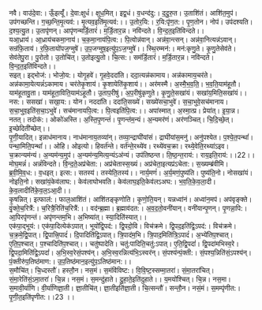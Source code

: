 

  
नवै। वाउ॑दे॒वा:। ऊँ॒इत्यूँ॑। दे॒वा:क्षुधं॑। क्षुध॒मित्। इद्व॒धं। व॒धन्द॑दु:। द॒दु॒रु॒त। उ॒ताशि॑तं। आशि॑त॒मुप॑। उप॑गच्छन्ति। ग॒च्छ॒न्ति॒मृ॒त्यव॑:। मृ॒त्यव॒इति॑मृ॒त्यव॑:।। उ॒तोर॒यि:। र॒यि:पृ॑ण॒त:। पृ॒ण॒तोन। नोप॑। उप॑दश्यति। द॒श्य॒त्यु॒त। उ॒तापृ॑णन्। आपृ॑णन्मर्डि॒तारं॑। म॒र्डि॒तार॒न्न। नवि॑न्दते। वि॒न्द॒त॒इति॑विन्दते।।  
यआ॒ध्राय॑। आ॒ध्राय॑चकमा॒नाय॑। च॒क॒मा॒नाय॑पि॒त्व:। पि॒त्वोन्न॑वान्। अन्न॑वा॒न्त्सन्। अन्न॑वा॒नित्यन्न॑ऽवान्। सन्र॑फि॒ताय॑। र॒फि॒तायो॑पज॒ग्मुषे॑। उ॒प॒जग्मुष॒इत्यु॑प॒ऽज॒ग्मुषे॑।। स्थि॒रम्मन॑:। मन॑:कृणु॒ते। कृ॒णु॒तेसेव॑ते। सेव॑तेपु॒रा। पु॒रोतो। उ॒तोचि॑त्। उ॒तोइत्यु॒तो। चि॒त्स:। सम॑र्डि॒तारं॑। म॒र्डि॒तार॒न्न। नवि॑न्दते। वि॒न्द॒त॒इति॑विन्दते।।  
सइत्। इद्भोज॑:। भोजो॒य:। योगृ॒हवे॑। गृ॒हवे॒ददा॑ति। ददा॒त्यन्न॑कामाय। अन्न॑कामाय॒चर॑ते। अन्न॑कामा॒येत्यन्नं॑ऽकामाय। चर॑तेकृ॒शाय॑। कृ॒शायेति॑कृ॒शाय॑।। अर॑मस्मै। अ॒स्मै॒भ॒व॒ति॒। भ॒व॒ति॒याम॑हूतौ। याम॑हूतावु॒ता। याम॑हूता॒विति॒याम॑ऽहूतौ। उ॒ताप॒रीषु॑। अ॒प॒रीषु॑कृणुते। कृ॒णु॒ते॒सखा॑यं। सखा॑य॒मिति॒सखा॑यं।।  
नस:। ससखा॑। सखा॒य:। योन। नददा॑ति। ददा॑ति॒सख्ये॑। सख्ये॑सचा॒भुवे॑। स॒चा॒भुवे॒सच॑मानाय। स॒चा॒भुव॒इति॑स॒चा॒ऽभुवे॑। सच॑मानायपि॒त्व:। पि॒त्वइति॑पि॒त्व:।। अपा॑स्मात्। अ॒स्मा॒त्प्र। प्रेया॑त्। इ॒या॒न्न। नतत्। तदोक॑:। ओको॑अस्ति। अ॒स्ति॒पृ॒णन्तं॑। पृ॒णन्त॑म॒न्यं। अ॒न्यमर॑णं। अर॑णञ्चित्। चि॒दि॒च्छे॒त्। इ॒च्छेदिती॑च्छेत्।।  
पृ॒णी॒यादित्। इन्नाध॑मानाय। नाध॑मानाय॒तव्या॑न्। तव्या॒न्द्राघी॑यांसं। द्राघी॑यांस॒मनु॑। अनु॑पश्येत। प॒श्ये॒त॒पन्थां॑। पन्था॒मिति॒पन्थां॑।। ओहि। ओइत्यो। हिवर्त॑न्ते। वर्त॑न्ते॒रथ्ये॑व। रथ्ये॑वच॒क्रा। रथ्ये॒वेति॒रथ्या॑ऽइव। च॒क्रान्यम॑न्यं। अ॒न्यम॑न्य॒मुप॑। अ॒न्यम॑न्य॒मित्य॒न्यंऽअ॑न्यं। उप॑तिष्ठन्त। ति॒ष्ठ॒न्त॒राय॑:। राय॒इति॒राय॑:।।22।।  
मोघ॒मन्नं॑। अन्नं॑विन्दते। वि॒न्द॒ते॒अप्र॑चेता:। अप्र॑चेतास्स॒ख्यं। अप्र॑चेता॒इत्यप्र॑ऽचेता:। स॒ख्यम्ब्र॑वीमि। ब्र॒वी॒मि॒व॒ध:। व॒धइत्। इत्स:। सतस्य॑। तस्येति॒तस्य॑।। नार्य॒मणं॑। अ॒र्य॒मणं॒पुष्य॑ति। पुष्य॑ति॒नो। नोसखा॑यं। नोइति॒नो। सखा॑यं॒केव॑लाघ:। केव॑लाघोभवति। केव॑लाघ॒इति॒केव॑लऽअघ:। भ॒व॒ति॒के॒व॒ला॒दी। के॒व॒लादीति॑के॒व॒ल॒ऽआ॒दी।।  
कृ॒षन्नित्। इत्फाल॑:। फाल॒आशि॑तं। आशि॑तङ्कृणोति। कृ॒णो॒ति॒यन्। यन्नध्वा॑नं। अध्वा॑न॒मप॑। अप॑वृङ्क्ते। वृं॒क्ते॒च॒रित्रै॑:। च॒रित्रै॒रिति॑च॒रित्रै॑:।। वद॑न्ब्र॒ह्मा। ब्र॒ह्माव॑दत:। अ॒व॒द॒तो॒वनी॑यान्। वनी॑यान्पृ॒णन्। पृ॒णन्ना॒पि:। आ॒पिरपृ॑णन्तं। अपृ॑णन्तम॒भि। अ॒भिष्या॑त्। स्या॒दिति॑स्यात्।।  
एक॑पा॒द्भूय॑:। एक॑पा॒दित्येक॑ऽपात्। भूयो॑द्वि॒पद॑:। द्वि॒पदो॒वि। विच॑क्रमे। द्वि॒पद॒इति॑द्वि॒ऽपद॑:। विच॑क्रमे। च॒क्र॒मे॒द्वि॒पात्। द्वि॒पात्त्रि॒पादं॑। दि॒पादिति॑द्वि॒ऽपात्। त्रि॒पाद॑म॒भि। त्रि॒पाद॒मिति॑त्रि॒ऽपादं॑। अ॒भ्ये॑तिप॒श्चात्। ए॒ति॒प॒श्चात्। प॒श्चादिति॑प॒श्चात्।। चतु॑ष्पादेति। चतु॑:पादिति॒चतु॑:ऽपात्। ए॒ति॒द्वि॒पदां॑। द्वि॒पदा॑मभिस्व॒रे। द्वि॒पदा॒मिति॑द्वि॒ऽपदां॑। अ॒भि॒स्व॒रेसं॒पश्य॑न्। अ॒भि॒स्व॒रन्नित्य॑भि॒ऽस्वर॑न्। सं॒पश्य॑न्पं॒क्ती:। सं॒पश्य॒न्निति॑सं॒ऽपश्य॑न्। पं॒क्तीरु॑प॒तिष्ठ॑माण:। उ॒प॒तिष्ठ॑मान॒इत्यु॑प॒ऽतिष्ठ॑मान:।।  
स॒मौचि॑त्। चि॒ध्दस्तौ॑। हस्तौ॒न। नस॒मं। स॒मंवि॑विष्ट:। वि॒वि॒ष्ट॒स्सम्मा॒तरा॑। सं॒मा॒तरा॑चित्। सं॒मा॒रेति॑सं॒ऽमा॒तरा॑। चि॒न्न। नस॒मं। स॒मन्दु॑हाते। दु॒हा॒ते॒इति॑दुहाते।। य॒मयो॑श्चित्। चि॒न्न। नस॒मा। स॒मावी॒र्या॑णि। वी॒र्या॑णिज्ञा॒ती। ज्ञा॒तीचि॑त्। ज्ञा॒तीइति॑ज्ञा॒ती। चि॒त्सन्तौ॑। सन्तौ॒न। नसं॒मं। स॒मम्पृ॑णीत:। पृ॒णी॒त॒इति॑पृणीत:।।23 ।।  
